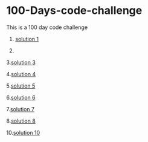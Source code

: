 # 100-Days-code-challenge
This is a 100 day code challenge
1. [solution 1](firstproblem.c)

2.
3.[solution 3](problem3.c)
  
4.[solution 4](problem4.c)

5.[solution 5](problem_5.c)

6.[solution 6](problem_6.c)

7.[solution 7](problem_7.c)

8.[solution 8](problem_8.c)



10.[solution 10](problem_10.c)

